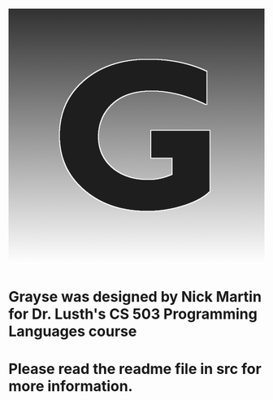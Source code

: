 # ![Grayse logo](https://github.com/nickxiv/grayse/raw/master/assets/grayselogo.png)

# Grayse was designed by Nick Martin for Dr. Lusth's CS 503 Programming Languages course
# Please read the readme file in src for more information.